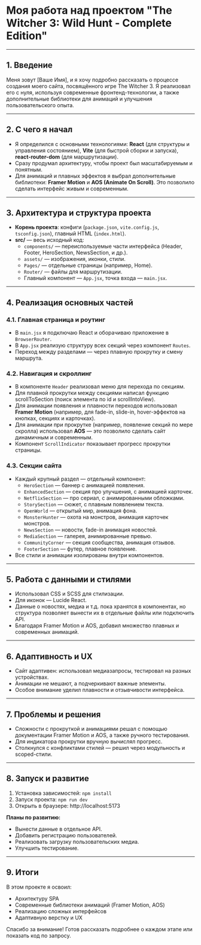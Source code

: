 # Моя работа над проектом "The Witcher 3: Wild Hunt - Complete Edition"

---

## 1. Введение

Меня зовут [Ваше Имя], и я хочу подробно рассказать о процессе создания моего сайта, посвящённого игре The Witcher 3. Я реализовал его с нуля, используя современные фронтенд-технологии, а также дополнительные библиотеки для анимаций и улучшения пользовательского опыта.

---

## 2. С чего я начал

- Я определился с основными технологиями: **React** (для структуры и управления состоянием), **Vite** (для быстрой сборки и запуска), **react-router-dom** (для маршрутизации).
- Сразу продумал архитектуру, чтобы проект был масштабируемым и понятным.
- Для анимаций и плавных эффектов я выбрал дополнительные библиотеки: **Framer Motion** и **AOS (Animate On Scroll)**. Это позволило сделать интерфейс живым и современным.

---

## 3. Архитектура и структура проекта

- **Корень проекта**: конфиги (`package.json`, `vite.config.js`, `tsconfig.json`), главный HTML (`index.html`).
- **src/** — весь исходный код:
  - `components/` — переиспользуемые части интерфейса (Header, Footer, HeroSection, NewsSection, и др.).
  - `assets/` — изображения, иконки, стили.
  - `Pages/` — отдельные страницы (например, Home).
  - `Router/` — файлы для маршрутизации.
  - Главный компонент — `App.jsx`, точка входа — `main.jsx`.

---

## 4. Реализация основных частей

### 4.1. Главная страница и роутинг

- В `main.jsx` я подключаю React и оборачиваю приложение в `BrowserRouter`.
- В `App.jsx` реализую структуру всех секций через компонент `Routes`.
- Переход между разделами — через плавную прокрутку и смену маршрута.

### 4.2. Навигация и скроллинг

- В компоненте `Header` реализовал меню для перехода по секциям.
- Для плавной прокрутки между секциями написал функцию scrollToSection (поиск элемента по id и scrollIntoView).
- Для анимации появления и плавности переходов использовал **Framer Motion** (например, для fade-in, slide-in, hover-эффектов на кнопках, секциях и карточках).
- Для анимации при прокрутке (например, появление секций по мере скролла) использовал **AOS** — это позволило сделать сайт динамичным и современным.
- Компонент `ScrollIndicator` показывает прогресс прокрутки страницы.

### 4.3. Секции сайта

- Каждый крупный раздел — отдельный компонент:
  - `HeroSection` — баннер с анимацией появления.
  - `EnhancedSection` — секция про улучшения, с анимацией карточек.
  - `NetflixSection` — про сериал, с анимированными обложками.
  - `StorySection` — сюжет, с плавным появлением текста.
  - `OpenWorld` — открытый мир, анимация фона.
  - `MonsterHunter` — охота на монстров, анимация карточек монстров.
  - `NewsSection` — новости, fade-in анимация новостей.
  - `MediaSection` — галерея, анимированные превью.
  - `CommunityCorner` — секция сообщества, анимация отзывов.
  - `FooterSection` — футер, плавное появление.
- Все стили и анимации изолированы внутри компонентов.

---

## 5. Работа с данными и стилями

- Использовал CSS и SCSS для стилизации.
- Для иконок — Lucide React.
- Данные о новостях, медиа и т.д. пока хранятся в компонентах, но структура позволяет вынести их в отдельные файлы или подключить API.
- Благодаря Framer Motion и AOS, добавил множество плавных и современных анимаций.

---

## 6. Адаптивность и UX

- Сайт адаптивен: использовал медиазапросы, тестировал на разных устройствах.
- Анимации не мешают, а подчеркивают важные элементы.
- Особое внимание уделил плавности и отзывчивости интерфейса.

---

## 7. Проблемы и решения

- Сложности с прокруткой и анимациями решал с помощью документации Framer Motion и AOS, а также ручного тестирования.
- Для индикатора прокрутки вручную вычислял прогресс.
- Столкнулся с конфликтами стилей — решил через модульность и scoped-стили.

---

## 8. Запуск и развитие

1. Установка зависимостей: `npm install`
2. Запуск проекта: `npm run dev`
3. Открыть в браузере: http://localhost:5173

**Планы по развитию:**
- Вынести данные в отдельное API.
- Добавить регистрацию пользователей.
- Реализовать загрузку пользовательских медиа.
- Улучшить тестирование.

---

## 9. Итоги

В этом проекте я освоил:
- Архитектуру SPA
- Современные библиотеки анимаций (Framer Motion, AOS)
- Реализацию сложных интерфейсов
- Адаптивную верстку и UX

Спасибо за внимание! Готов рассказать подробнее о каждом этапе или показать код по запросу.
